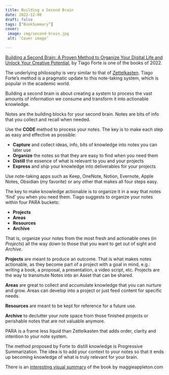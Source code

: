 ```yaml
---
title: Building a Second Brain
date: 2022–12-08
draft: false
tags: [“BookSummary”]
cover:
 image: img/second-brain.jpg
 alt: ‘Cover image’

---
```


[Building a Second Brain: A Proven Method to Organize Your Digital Life and Unlock Your Creative Potential](https://www.amazon.com/dp/B09MDNDYYF/), by Tiago Forte is one of the books of 2022.

The underlying philosophy is very similar to that of [Zettelkasten](https://en.wikipedia.org/wiki/Zettelkasten). Tiago Forte’s method is a pragmatic update to this note-taking system, which is popular in the academic world.

Building a second brain is about creating a system to process the vast amounts of information we consume and transform it into actionable knowledge.

Notes are the building blocks for your second brain. Notes are bits of info that you collect and recall when needed.

Use the **CODE** method to process your notes. The key is to make each step as easy and effective as possible:

- **Capture** and collect ideas, info, bits of knowledge into notes you can later use
- **Organize** the notes so that they are easy to find when you need them
- **Distill** the essence of what is relevant to you and your projects
- **Express** and *ship* your knowledge into deliverables for your projects

Use note-taking apps such as Keep, OneNote, Notion, Evernote, Apple Notes, Obsidian (my favorite) or any other that makes all four steps easy.

The key to make knowledge actionable is to organize it in a way that notes ‘find’ you when you need them. Tiago suggests to organize your notes within four PARA buckets:

- **Projects**
- **Areas**
- **Resources**
- **Archive**

That is, organize your notes from the most fresh and actionable ones (in *Projects*) all the way down to those that you want to get out of sight and *Archive*.

**Projects** are meant to produce an outcome. That is what makes notes actionable, as they become part of a project with a goal in mind, e.g.: writing a book, a proposal, a presentation, a video script, etc. Projects are the way to transmute Notes into an Asset that can be shared.

**Areas** are great to collect and accumulate knowledge that you can  nurture and grow. Areas can develop into a project or just feed content for specific needs.

**Resources** are meant to be kept for reference for a future use.

**Archive** to declutter your note space from those finished projects or perishable notes that are not valuable anymore.

PARA is a frame less liquid than Zettelkasten that adds order, clarity and intention to your note system.

The method proposed by Forte to distill knowledge is Progressive Summarization. The idea is to add your context to your notes so that it ends up becoming knowledge of what is truly relevant for your brain.

There is an [interesting visual summary](https://www.scribd.com/document/480453126/Building-a-Second-Brain-The-Illustrated-Notes) of the book by maggieappleton.com






